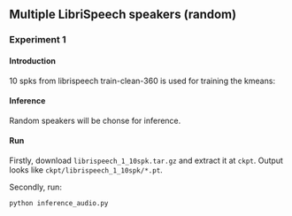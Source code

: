 ## Multiple LibriSpeech speakers (random)

### Experiment 1 

#### Introduction

10 spks from librispeech train-clean-360 is used for training the kmeans: 

#### Inference

Random speakers will be chonse for inference.

#### Run

Firstly, download `librispeech_1_10spk.tar.gz` and extract it at `ckpt`. Output looks like `ckpt/librispeech_1_10spk/*.pt`.

Secondly, run:

```shell
python inference_audio.py
```

